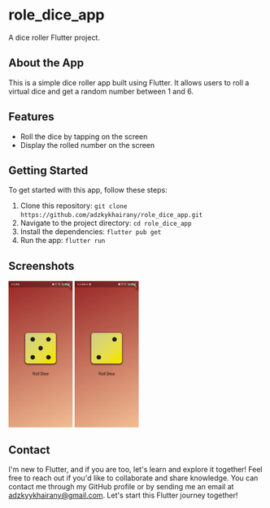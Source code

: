 # role_dice_app

A dice roller Flutter project.

## About the App

This is a simple dice roller app built using Flutter. It allows users to roll a virtual dice and get a random number between 1 and 6.

## Features

- Roll the dice by tapping on the screen
- Display the rolled number on the screen

## Getting Started

To get started with this app, follow these steps:

1. Clone this repository: `git clone https://github.com/adzkykhairany/role_dice_app.git`
2. Navigate to the project directory: `cd role_dice_app`
3. Install the dependencies: `flutter pub get`
4. Run the app: `flutter run`

## Screenshots

<div>
  <img src="assets/screenshots/screenshot1.jpg" alt="Screenshot 1" width="25%" />
  <img src="assets/screenshots/screenshot2.jpg" alt="Screenshot 2" width="25%" />
</div>

## Contact

I'm new to Flutter, and if you are too, let's learn and explore it together! Feel free to reach out if you'd like to collaborate and share knowledge. You can contact me through my GitHub profile or by sending me an email at [adzkyykhairany@gmail.com](mailto:adzkyykhairany@gmail.com). 
Let's start this Flutter journey together!